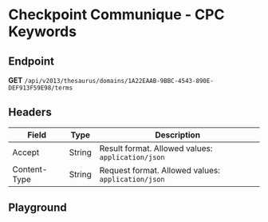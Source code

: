 <script setup>
import "../../../style.css"
import SwaggerUI from "../../../swagger/view/SwaggerUI.vue"
import swaggerJson from "../../../swagger/json/thesaurus.checkpoint-communique.cpc-keywords.json";
</script>

# Checkpoint Communique - CPC Keywords

## Endpoint

**GET** `/api/v2013/thesaurus/domains/1A22EAAB-9BBC-4543-890E-DEF913F59E98/terms`

## Headers

| Field            | Type   | Description                    |
| ---------------- | ------ | ------------------------------ |
| Accept           | String | Result format. Allowed values: `application/json`  |
| Content-Type     | String | Request format. Allowed values: `application/json` |

## Playground

<SwaggerUI :swaggerJson="swaggerJson" />